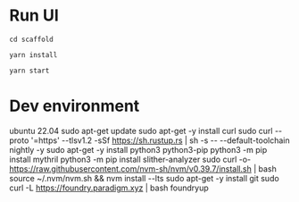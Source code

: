 # Run UI

```shell
cd scaffold
```

```shell
yarn install
```

```shell
yarn start
```
 
# Dev environment
ubuntu 22.04
sudo apt-get update
sudo apt-get -y install curl
sudo curl --proto '=https' --tlsv1.2 -sSf https://sh.rustup.rs | sh -s -- --default-toolchain nightly -y
sudo apt-get -y install python3 python3-pip
python3 -m pip install mythril
python3 -m pip install slither-analyzer
sudo curl -o- https://raw.githubusercontent.com/nvm-sh/nvm/v0.39.7/install.sh | bash 
source ~/.nvm/nvm.sh && nvm install --lts
sudo apt-get -y install git
sudo curl -L https://foundry.paradigm.xyz | bash
foundryup